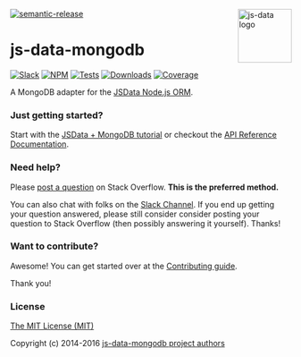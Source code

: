 
[![semantic-release](https://img.shields.io/badge/%20%20%F0%9F%93%A6%F0%9F%9A%80-semantic--release-e10079.svg)](https://github.com/semantic-release/semantic-release)
<img src="https://raw.githubusercontent.com/js-data/js-data/master/js-data.png" alt="js-data logo" title="js-data" align="right" width="96" height="96" />

# js-data-mongodb

[![Slack][1]][2]
[![NPM][3]][4]
[![Tests][5]][6]
[![Downloads][7]][8]
[![Coverage][9]][10]

A MongoDB adapter for the [JSData Node.js ORM][11].

### Just getting started?

Start with the [JSData + MongoDB tutorial][12] or checkout the [API Reference Documentation][13].

### Need help?

Please [post a question][14] on Stack Overflow. **This is the preferred method.**

You can also chat with folks on the [Slack Channel][15]. If you end up getting
your question answered, please still consider consider posting your question to
Stack Overflow (then possibly answering it yourself). Thanks!

### Want to contribute?

Awesome! You can get started over at the [Contributing guide][16].

Thank you!

### License

[The MIT License (MIT)][17]

Copyright (c) 2014-2016 [js-data-mongodb project authors][18]

[1]: http://slack.js-data.io/badge.svg
[2]: http://slack.js-data.io
[3]: https://img.shields.io/npm/v/js-data-mongodb.svg?style=flat
[4]: https://www.npmjs.org/package/js-data-mongodb
[5]: https://img.shields.io/circleci/project/js-data/js-data-mongodb.svg?style=flat
[6]: https://circleci.com/gh/js-data/js-data-mongodb
[7]: https://img.shields.io/npm/dm/js-data-mongodb.svg?style=flat
[8]: https://www.npmjs.org/package/js-data-mongodb
[9]: https://img.shields.io/codecov/c/github/js-data/js-data-mongodb.svg?style=flat
[10]: https://codecov.io/github/js-data/js-data-mongodb
[11]: http://www.js-data.io/
[12]: http://www.js-data.io/v3.0/docs/js-data-mongodb
[13]: http://api.js-data.io/js-data-mongodb
[14]: http://stackoverflow.com/questions/tagged/jsdata
[15]: http://slack.js-data.io/
[16]: https://github.com/js-data/js-data-mongodb/blob/master/.github/CONTRIBUTING.md
[17]: https://github.com/js-data/js-data-mongodb/blob/master/LICENSE
[18]: https://github.com/js-data/js-data-mongodb/blob/master/AUTHORS
